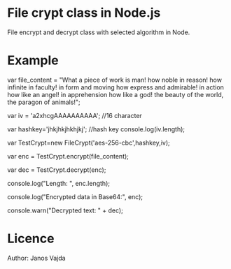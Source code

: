 File crypt class in Node.js
===========================

File encrypt and decrypt class with selected algorithm in Node.

Example
=======

var file_content = "What a piece of work is man! how noble in reason! how infinite in faculty! in form and moving how express and admirable! in action how like an angel! in apprehension how like a god! the beauty of the world, the paragon of animals!";


var iv = 'a2xhcgAAAAAAAAAA'; //16 character

var hashkey='jhkjhkjhkhjkj'; //hash key
console.log(iv.length);

var TestCrypt=new FileCrypt('aes-256-cbc',hashkey,iv);

var enc = TestCrypt.encrypt(file_content);

var dec = TestCrypt.decrypt(enc);



console.log("Length: ", enc.length);

console.log("Encrypted data in Base64:", enc);

console.warn("Decrypted text: " + dec);


Licence
========

Author: Janos Vajda

